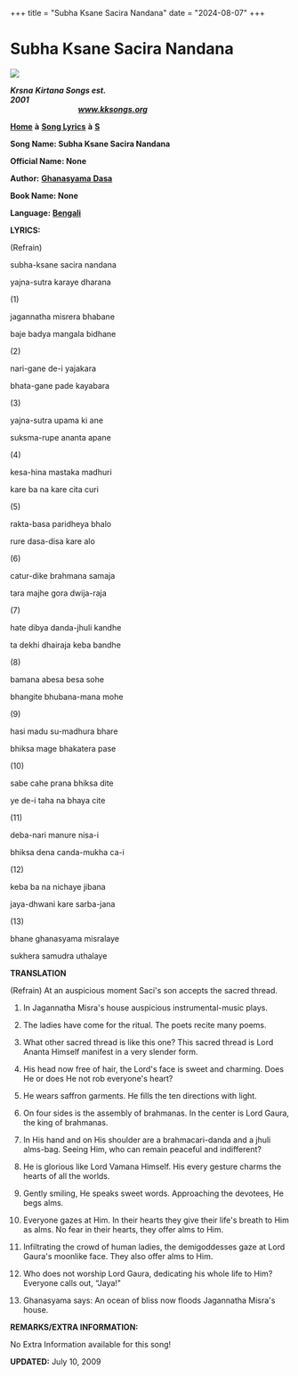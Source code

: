 +++
title = "Subha Ksane Sacira Nandana"
date = "2024-08-07"
+++

# Subha Ksane Sacira Nandana
**[![](http://kksongs.org/image_files/image002.jpg)](http://kksongs.org/)**

**_Krsna_** **_Kirtana Songs est. 2001_**                                                                                                                                                      **_www.kksongs.org_**

**[Home](http://kksongs.org/)** **à** **[Song Lyrics](http://kksongs.org/lyrics.html)** **à** **[S](http://kksongs.org/songs/song_s.html)**

**Song Name: Subha Ksane Sacira Nandana**

**Official Name: None**

**Author:** [**Ghanasyama** **Dasa**](http://kksongs.org/authors/list/ghanasyama.html)

**Book Name: None**

**Language:** [**Bengali**](http://kksongs.org/language/list/bengali.html)

**LYRICS:**

(Refrain)

subha-ksane sacira nandana

yajna\-sutra karaye dharana

(1)

jagannatha misrera bhabane

baje badya mangala bidhane

(2)

nari-gane de-i yajakara

bhata-gane pade kayabara

(3)

yajna\-sutra upama ki ane

suksma-rupe ananta apane

(4)

kesa-hina mastaka madhuri

kare ba na kare cita curi

(5)

rakta-basa paridheya bhalo

rure dasa-disa kare alo

(6)

catur\-dike brahmana samaja

tara majhe gora dwija\-raja

(7)

hate dibya danda-jhuli kandhe

ta dekhi dhairaja keba bandhe

(8)

bamana abesa besa sohe

bhangite bhubana-mana mohe

(9)

hasi madu su-madhura bhare

bhiksa mage bhakatera pase

(10)

sabe cahe prana bhiksa dite

ye de-i taha na bhaya cite

(11)

deba-nari manure nisa-i

bhiksa dena canda-mukha ca-i

(12)

keba ba na nichaye jibana

jaya-dhwani kare sarba-jana

(13)

bhane ghanasyama misralaye

sukhera samudra uthalaye

**TRANSLATION**

(Refrain) At an auspicious moment Saci's son accepts the sacred thread.

1) In Jagannatha Misra's house auspicious instrumental-music plays.

2) The ladies have come for the ritual. The poets recite many poems.

3) What other sacred thread is like this one? This sacred thread is Lord Ananta Himself manifest in a very slender form.

4) His head now free of hair, the Lord's face is sweet and charming. Does He or does He not rob everyone's heart?

5) He wears saffron garments. He fills the ten directions with light.

6) On four sides is the assembly of brahmanas. In the center is Lord Gaura, the king of brahmanas.

7) In His hand and on His shoulder are a brahmacari-danda and a jhuli alms-bag. Seeing Him, who can remain peaceful and indifferent?

8) He is glorious like Lord Vamana Himself. His every gesture charms the hearts of all the worlds.

9) Gently smiling, He speaks sweet words. Approaching the devotees, He begs alms.

10) Everyone gazes at Him. In their hearts they give their life's breath to Him as alms. No fear in their hearts, they offer alms to Him.

11) Infiltrating the crowd of human ladies, the demigoddesses gaze at Lord Gaura's moonlike face. They also offer alms to Him.

12) Who does not worship Lord Gaura, dedicating his whole life to Him? Everyone calls out, “Jaya!"

13) Ghanasyama says: An ocean of bliss now floods Jagannatha Misra's house.

**REMARKS/EXTRA INFORMATION:**

No Extra Information available for this song!

**UPDATED:** July 10, 2009
